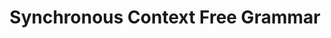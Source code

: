 ---
title: "Synchronous Context Free Grammar"

categories: ['']

tags: ['Synchronous', 'Context', 'Free', 'Grammar']

arabic: ['قواعد السياق الحر المتزامن']

publishers: ['المعالجة اﻵلية للنصوص العربية']

types: "word"

slug: ""
---
